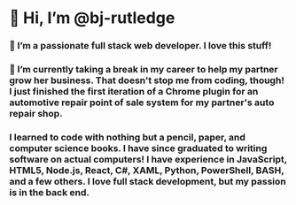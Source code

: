 # 👋 Hi, I’m @bj-rutledge
### 👀 I’m a passionate full stack web developer. I love this stuff! 
### 🌱 I’m currently taking a break in my career to help my partner grow her business. That doesn't stop me from coding, though! I just finished the first iteration of a Chrome plugin for an automotive repair point of sale system for my partner's auto repair shop.

### I learned to code with nothing but a pencil, paper, and computer science books. I have since graduated to writing software on actual computers! I have experience in JavaScript, HTML5, Node.js, React, C#, XAML, Python, PowerShell, BASH, and a few others. I love full stack development, but my passion is in the back end. 

<!---
bj-rutledge/bj-rutledge is a ✨ special ✨ repository because its `README.md` (this file) appears on your GitHub profile.
You can click the Preview link to take a look at your changes.
--->
